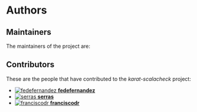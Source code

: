 [comment]: <> (Don't edit this file!)
[comment]: <> (It is automatically updated after every release of https://github.com/47degrees/.github)
[comment]: <> (If you want to suggest a change, please open a PR or issue in that repository)

# Authors

## Maintainers

The maintainers of the project are:



## Contributors

These are the people that have contributed to the _karat-scalacheck_ project:

- [![fedefernandez](https://avatars.githubusercontent.com/u/720923?v=4&s=20) **fedefernandez**](https://github.com/fedefernandez)
- [![serras](https://avatars.githubusercontent.com/u/309334?v=4&s=20) **serras**](https://github.com/serras)
- [![franciscodr](https://avatars.githubusercontent.com/u/1200151?v=4&s=20) **franciscodr**](https://github.com/franciscodr)
